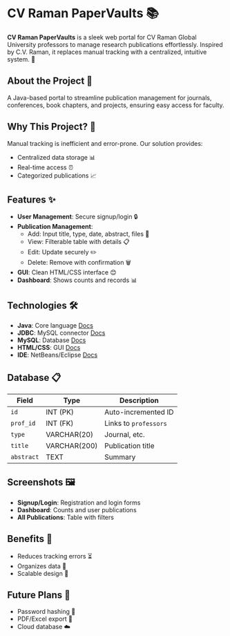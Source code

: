 # **CV Raman PaperVaults** 📚

**CV Raman PaperVaults** is a sleek web portal for CV Raman Global University professors to manage research publications effortlessly. Inspired by C.V. Raman, it replaces manual tracking with a centralized, intuitive system. 🚀

## **About the Project** 🌟

A Java-based portal to streamline publication management for journals, conferences, book chapters, and projects, ensuring easy access for faculty.

## **Why This Project?** 🤔

Manual tracking is inefficient and error-prone. Our solution provides:
- Centralized data storage 📊
- Real-time access ⏰
- Categorized publications 📈

## **Features** ✨

- **User Management**: Secure signup/login 🔒
- **Publication Management**:
  - Add: Input title, type, date, abstract, files 📝
  - View: Filterable table with details 📋
  - Edit: Update securely ✏️
  - Delete: Remove with confirmation 🗑️
- **GUI**: Clean HTML/CSS interface 😊
- **Dashboard**: Shows counts and records 📊

## **Technologies** 🛠️

- **Java**: Core language [Docs](https://docs.oracle.com/en/java/javase/17/docs/api/)
- **JDBC**: MySQL connector [Docs](https://docs.oracle.com/en/java/javase/17/docs/api/java.sql/module-summary.html)
- **MySQL**: Database [Docs](https://dev.mysql.com/doc/)
- **HTML/CSS**: GUI [Docs](https://developer.mozilla.org/en-US/docs/Web/HTML)
- **IDE**: NetBeans/Eclipse [Docs](https://www.eclipse.org/documentation/)

## **Database** 📋

| Field      | Type          | Description          |
|------------|---------------|----------------------|
| `id`       | INT (PK)      | Auto-incremented ID  |
| `prof_id`  | INT (FK)      | Links to `professors`|
| `type`     | VARCHAR(20)   | Journal, etc.        |
| `title`    | VARCHAR(200)  | Publication title    |
| `abstract` | TEXT          | Summary              |

## **Screenshots** 🖼️

- **Signup/Login**: Registration and login forms
- **Dashboard**: Counts and user publications
- **All Publications**: Table with filters

## **Benefits** 🌈

- Reduces tracking errors ⏳
- Organizes data 📂
- Scalable design 🚀

## **Future Plans** 🔮

- Password hashing 🔐
- PDF/Excel export 📄
- Cloud database ☁️
